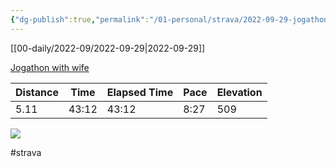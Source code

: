 ```yaml
---
{"dg-publish":true,"permalink":"/01-personal/strava/2022-09-29-jogathon-with-wife/"}
---
```



[[00-daily/2022-09/2022-09-29\|2022-09-29]]

[Jogathon with wife](https://www.strava.com/activities/7886681550)

| Distance | Time  | Elapsed Time | Pace | Elevation |
| -------- | ----- | ------------ | ---- | --------- |
| 5.11     | 43:12 | 43:12        | 8:27 | 509       |



    
![](https://dgtzuqphqg23d.cloudfront.net/AyWVbaXGHlqYzQIvRqUjf5d-cK5TJ-GqHqWX1k7B0Vw-768x576.jpg)

    

#strava
